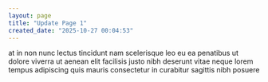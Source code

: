 ```yaml
---
layout: page
title: "Update Page 1"
created_date: "2025-10-27 00:04:53"
---
```


at in non nunc lectus tincidunt nam scelerisque leo eu ea penatibus ut dolore viverra ut aenean elit facilisis justo nibh deserunt vitae neque lorem tempus adipiscing quis mauris consectetur in curabitur sagittis nibh posuere 
